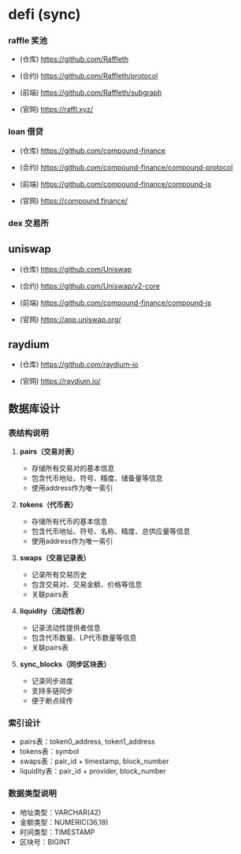 # defi **(sync)**

### raffle 奖池

- (仓库) https://github.com/Raffleth

- (合约) https://github.com/Raffleth/protocol

- (前端) https://github.com/Raffleth/subgraph

- (官网) https://raffl.xyz/

### loan 借贷

- (仓库) https://github.com/compound-finance

- (合约) https://github.com/compound-finance/compound-protocol

- (前端) https://github.com/compound-finance/compound-js

- (官网) https://compound.finance/

### dex 交易所

## uniswap

- (仓库) https://github.com/Uniswap

- (合约) https://github.com/Uniswap/v2-core

- (前端) https://github.com/compound-finance/compound-js

- (官网) https://app.uniswap.org/

## raydium

- (仓库) https://github.com/raydium-io

- (官网) https://raydium.io/

## 数据库设计

### 表结构说明

1. **pairs（交易对表）**
   - 存储所有交易对的基本信息
   - 包含代币地址、符号、精度、储备量等信息
   - 使用address作为唯一索引

2. **tokens（代币表）**
   - 存储所有代币的基本信息
   - 包含代币地址、符号、名称、精度、总供应量等信息
   - 使用address作为唯一索引

3. **swaps（交易记录表）**
   - 记录所有交易历史
   - 包含交易对、交易金额、价格等信息
   - 关联pairs表

4. **liquidity（流动性表）**
   - 记录流动性提供者信息
   - 包含代币数量、LP代币数量等信息
   - 关联pairs表

5. **sync_blocks（同步区块表）**
   - 记录同步进度
   - 支持多链同步
   - 便于断点续传

### 索引设计
- pairs表：token0_address, token1_address
- tokens表：symbol
- swaps表：pair_id + timestamp, block_number
- liquidity表：pair_id + provider, block_number

### 数据类型说明
- 地址类型：VARCHAR(42)
- 金额类型：NUMERIC(36,18)
- 时间类型：TIMESTAMP
- 区块号：BIGINT

